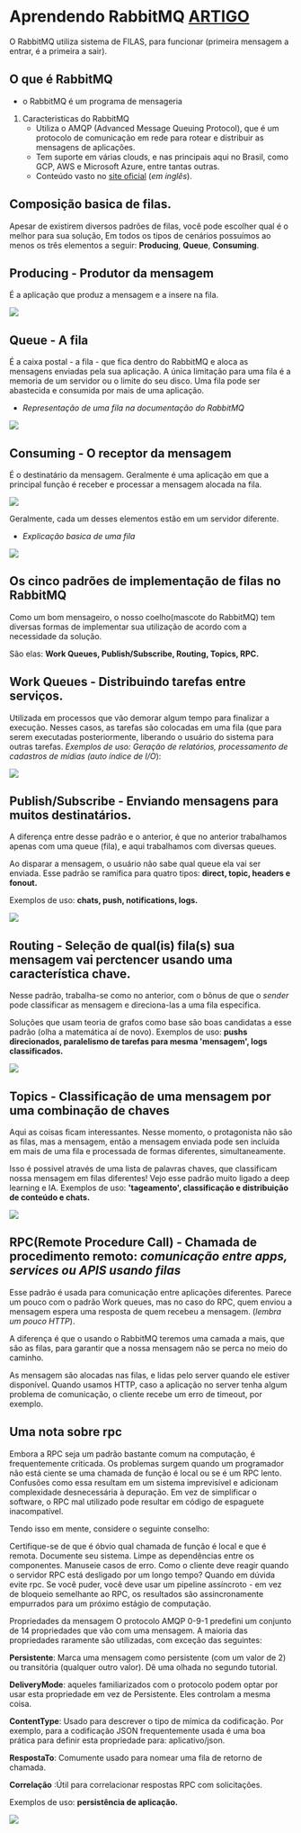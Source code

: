 # Aprendendo RabbitMQ [ARTIGO](https://imasters.com.br/back-end/rabbitmq-introducao-ao-mundo-das-filas)

O RabbitMQ utiliza sistema de FILAS, para funcionar (primeira mensagem a entrar, é a primeira a sair).

## O que é RabbitMQ

- o RabbitMQ é um programa de mensageria

1. Caracteristicas do RabbitMQ
    - Utiliza o AMQP (Advanced Message Queuing Protocol), que é um protocolo de comunicação em rede para rotear e distribuir as mensagens de aplicações.
    - Tem suporte em várias clouds, e nas principais aqui no Brasil, como GCP, AWS e Microsoft Azure, entre tantas outras.
    - Conteúdo vasto no [site oficial](https://www.rabbitmq.com) (*em inglês*).

## Composição basica de filas.

Apesar de existirem diversos padrões de filas, você pode escolher qual é o melhor para sua solução, Em todos os tipos de cenários possuímos ao menos os três elementos a seguir: **Producing**, **Queue**, **Consuming**.

## **Producing** - Produtor da mensagem

É a aplicação que produz a mensagem e a insere na fila.

![](https://static.imasters.com.br/wp-content/uploads/2019/05/27144455/0_-p64meEqGDPMSlz0.png)

## **Queue** - A fila

É a caixa postal - a fila - que fica dentro do RabbitMQ e aloca as mensagens enviadas pela sua aplicação. A única limitação para uma fila é a memoria de um servidor ou o limite do seu disco. Uma fila pode ser abastecida e consumida por mais de uma aplicação.


- *Representação de uma fila na documentação do RabbitMQ*

![](https://static.imasters.com.br/wp-content/uploads/2019/05/27144530/0_S3BlrWTqsKWrD1aI.png)

## **Consuming** - O receptor da mensagem

É o destinatário da mensagem. Geralmente é uma aplicação em que a principal função é receber e processar a mensagem alocada na fila.

![](https://static.imasters.com.br/wp-content/uploads/2019/05/27152537/0_UgBYosvhFXGcGUZK.png)

Geralmente, cada um desses elementos estão em um servidor diferente.

- *Explicação basica de uma fila* 

![](https://static.imasters.com.br/wp-content/uploads/2019/05/27152741/1_Hf4e8ZffdzeAng5q4dntyw.png)

## **Os cinco padrões de implementação de filas no RabbitMQ**

Como um bom mensageiro, o nosso coelho(mascote do RabbitMQ) tem diversas formas de implementar sua utilização de acordo com a necessidade da solução.

São elas: **Work Queues, Publish/Subscribe, Routing, Topics, RPC.**

## **Work Queues** - Distribuindo tarefas entre serviços.

Utilizada em processos que vão demorar algum tempo para finalizar a execução. Nesses casos, as tarefas são colocadas em uma fila (que para serem executadas posteriormente, liberando o usuário do sistema para outras tarefas. *Exemplos de uso: Geração de relatórios, processamento de cadastros de mídias (auto índice de I/O*):

![](https://static.imasters.com.br/wp-content/uploads/2019/05/27152812/0_DOyIY8iAbbyZBR1p.png)

## **Publish/Subscribe** - Enviando mensagens para muitos destinatários.

A diferença entre desse padrão e o anterior, é que no anterior trabalhamos apenas com uma queue (fila), e aqui trabalhamos com diversas queues.

Ao disparar a mensagem, o usuário não sabe qual queue ela vai ser enviada. Esse padrão se ramifica para quatro tipos: **direct, topic, headers e fonout.**

Exemplos de uso: **chats, push, notifications, logs.**

![](https://static.imasters.com.br/wp-content/uploads/2019/05/27152903/0_ARsXkr6xG8RNLs_5.png)

## **Routing** - Seleção de qual(is) fila(s) sua mensagem vai perctencer usando uma característica chave.

Nesse padrão, trabalha-se como no anterior, com o bônus de que o *sender* pode classificar as mensagem e direciona-las a uma fila especifica.

Soluções que usam teoria de grafos como base são boas candidatas a esse padrão (olha a matemática aí de novo). Exemplos de uso: **pushs direcionados, paralelismo de tarefas para mesma 'mensagem', logs classificados.**

![](https://static.imasters.com.br/wp-content/uploads/2019/05/27152934/0_SiFdyPRqp_rmBtKm.png)

## **Topics** - Classificação de uma mensagem por uma combinação de chaves

Aqui as coisas ficam interessantes. Nesse momento, o protagonista não são as filas, mas a mensagem, então a mensagem enviada pode sen incluída em mais de uma fila e processada de formas diferentes, simultaneamente.

Isso é possivel através de uma lista de palavras chaves, que classificam nossa mensagem em filas diferentes!
Vejo esse padrão muito ligado a deep learning e IA. Exemplos de uso: **'tageamento', classificação e distribuição de conteúdo e chats.**

![](https://static.imasters.com.br/wp-content/uploads/2019/05/27153013/0_W-BWd1qHb02-PozT.png)

## **RPC(Remote Procedure Call)** - Chamada de procedimento remoto: *comunicação entre apps, services ou APIS usando filas*

Esse padrão é usada para comunicação entre aplicações diferentes. Parece um pouco com o padrão Work queues, mas no caso do RPC, quem enviou a mensagem espera uma resposta de quem recebeu a mensagem. (*lembra um pouco HTTP*).

A diferença é que o usando o RabbitMQ teremos uma camada a mais, que são as filas, para garantir que a nossa mensagem não se perca no meio do caminho.

As mensagem são alocadas nas filas, e lidas pelo server quando ele estiver disponível. Quando usamos HTTP, caso a aplicação no server tenha algum problema de comunicação, o cliente recebe um erro de timeout, por exemplo.

## Uma nota sobre rpc
Embora a RPC seja um padrão bastante comum na computação, é frequentemente criticada. Os problemas surgem quando um programador não está ciente se uma chamada de função é local ou se é um RPC lento. Confusões como essa resultam em um sistema imprevisível e adicionam complexidade desnecessária à depuração. Em vez de simplificar o software, o RPC mal utilizado pode resultar em código de espaguete inacompatível.

Tendo isso em mente, considere o seguinte conselho:

Certifique-se de que é óbvio qual chamada de função é local e que é remota.
Documente seu sistema. Limpe as dependências entre os componentes.
Manuseie casos de erro. Como o cliente deve reagir quando o servidor RPC está desligado por um longo tempo?
Quando em dúvida evite rpc. Se você puder, você deve usar um pipeline assíncroto - em vez de bloqueio semelhante ao RPC, os resultados são assincronamente empurrados para um próximo estágio de computação.

Propriedades da mensagem
O protocolo AMQP 0-9-1 predefini um conjunto de 14 propriedades que vão com uma mensagem. A maioria das propriedades raramente são utilizadas, com exceção das seguintes:

**Persistente**: Marca uma mensagem como persistente (com um valor de 2) ou transitória (qualquer outro valor). Dê uma olhada no segundo tutorial.

**DeliveryMode**: aqueles familiarizados com o protocolo podem optar por usar esta propriedade em vez de Persistente. Eles controlam a mesma coisa.

**ContentType**: Usado para descrever o tipo de mímica da codificação. Por exemplo, para a codificação JSON frequentemente usada é uma boa prática para definir esta propriedade para: aplicativo/json.

**RespostaTo**: Comumente usado para nomear uma fila de retorno de chamada.

**Correlação** :Útil para correlacionar respostas RPC com solicitações.

Exemplos de uso: **persistência de aplicação.**

![](https://static.imasters.com.br/wp-content/uploads/2019/05/27153112/0_zdrX1PGhbm1D-TvB.png)